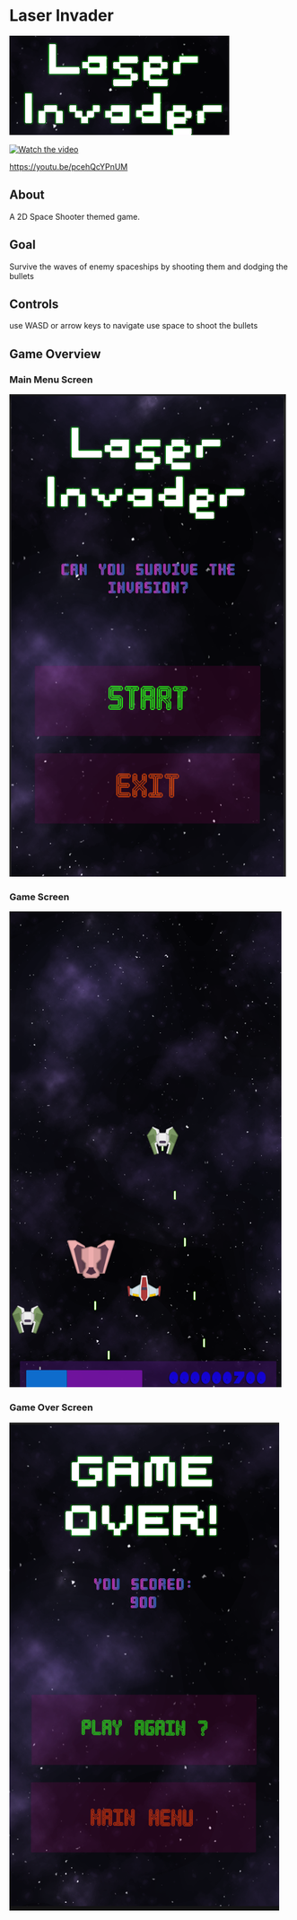 # Laser Invader 

![Title](https://github.com/suryanshsingh2001/Laser-Invader/blob/main/Screenshots/Title%20.png)

[![Watch the video](https://img.youtube.com/vi/pcehQcYPnUM/maxresdefault.jpg)](https://www.youtube.com/watch?v=pcehQcYPnUM)


https://youtu.be/pcehQcYPnUM

## About
A 2D Space Shooter themed game.

## Goal
Survive the waves of enemy spaceships by shooting them and dodging the bullets 

## Controls 
use WASD or arrow keys to navigate
use space to shoot the bullets

## Game Overview
### Main Menu Screen
![Main Menu](https://github.com/suryanshsingh2001/Laser-Invader/blob/main/Screenshots/Screenshot%202022-08-07%20215602.png?raw=true)

### Game Screen
![Game](https://github.com/suryanshsingh2001/Laser-Invader/blob/main/Screenshots/Screenshot%202022-08-07%20215808.png?raw=true)

### Game Over Screen
![GameOver](https://github.com/suryanshsingh2001/Laser-Invader/blob/main/Screenshots/Screenshot%202022-08-07%20220135.png?raw=true)

